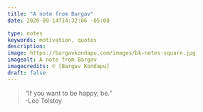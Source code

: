 ```yaml
---
title: "A note from Bargav"
date: 2020-09-14T14:32:06 -05:00

type: notes
keywords: motivation, quotes
description:
image: https://bargavkondapu.com/images/bk-notes-square.jpg
imagealt: A note from Bargav
imagecredits: © [Bargav Kondapu]
draft: false
---
```

[comment]: # (A note is any quick thought, quote, one-liners or a simple tweet. )

>“If you want to be happy, be.”    
\-Leo Tolstoy
